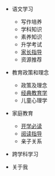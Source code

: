 - 语文学习
  
  - 写作培养
  - 学科知识
  - 素养知识
  - 升学考试
  - [家长指导](family-education.md)
  - 资源推荐
  
- 教育政策和理念

  - 政策及理念
  - [经典教育学](teacher.md)
  - 儿童心理学
  
- 家庭教育

  - [开学必读](newterm.md)
  - [阅读指导](reading.md)
  - 亲子关系

- 跨学科学习

- 关于我
